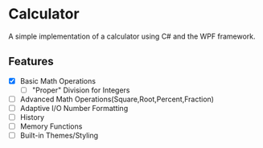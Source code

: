# Calculator
A simple implementation of a calculator using C# and the WPF framework.
## Features
- [x] Basic Math Operations
    - [ ] "Proper" Division for Integers
- [ ] Advanced Math Operations(Square,Root,Percent,Fraction)
- [ ] Adaptive I/O Number Formatting 
- [ ] History
- [ ] Memory Functions
- [ ] Built-in Themes/Styling
